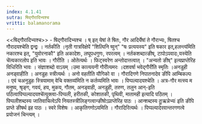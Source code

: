 ```yaml
---
index: 4.1.41
sutra: षिद्गौरादिभ्यश्च
vritti: balamanorama
---
```


<<षिद्गौरादिभ्यश्च>> - षिद्गौरादिभ्यश्च । ष् इत् येषां ते षितः, गौर आदिर्येषां ते गौराभ्यः, षितश्च गौरादयश्चेति द्वन्द्वः । नर्तकीति ।नृती गात्रविक्षेपे॑ "शिल्पिनि ष्वुन्" "षः प्रत्ययस्य" इति षकार इत्,हलन्त्य॑मिति नकारश्च इत्, "युवोरनाकौ" इति अकादेशः, लघूपधगुणः, रपरत्वम् । नर्तकशब्दात्ङीष्, टापोऽपवादः,यस्येति चे॑त्यकारलोप इति भावः । गौरीति । ओतेत्यर्थः । फिट्स्वरेण अन्तोदात्तत्वात् । "अन्यतो ङीष्" इत्यप्राप्तेरिह विधिरिति भावः । संज्ञाशब्दो वाऽयम् ।उमा कात्ययनी गौरी॑त्यमरः ।दशवर्षा भवेद्गौरी॑ति स्मृतिः ।अनडुही अनड्वाहीति । अनडुहः स्त्रीत्यर्थः । अनो वहतीति यौगिको वा । गौरादिगणे निपातनादेव ङीपि आम्बिकल्पः । एवं चअनुडुहः स्त्रियामाम् वेचि वक्तव्य॑मिति न कर्तव्यमिति भावः । पिप्पल्यादयश्चेति । अत्र-गौर मत्स्य म मनुष्य, श्रृङ्ग, गवयं, हय, मुकय, गौतम, अनड्वाही, अनडुही, तरुण, तलुन आन्-इति पठित्वापिप्पल्यादयश्चे॑त्युक्त्वा-पिप्पली, हरीतकी, कोशातकी, पृथिवी, मातामही इत्यादि पठितम् । पिप्पलीशब्दस्य जातिवाचित्वेऽपि नियतस्त्रीलिङ्गत्वान्ङीषोऽप्राप्तेरिह पाठः । आन्शब्दस्य तु॒ऋन्नेभ्यः॑ इति ङीपि प्राप्ते ङीषर्थ इह पाठः । स्वरे विशेषः । आकृतिगणोऽयमिति । गौरादिरित्यर्थः । पिप्पल्यादेरवान्तरगणत्वे प्रयोजनं चिन्त्यम् । 